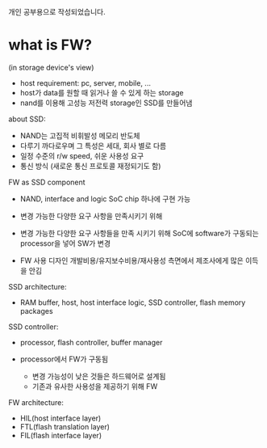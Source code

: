 개인 공부용으로 작성되었습니다.   

# what is FW?

(in storage device's view)   
- host requirement: pc, server, mobile, ...   
- host가 data를 원할 때 읽거나 쓸 수 있게 하는 storage   
- nand를 이용해 고성능 저전력 storage인 SSD를 만들어냄


about SSD:
- NAND는 고집적 비휘발성 메모리 반도체
- 다루기 까다로우며 그 특성은 세대, 회사 별로 다름
- 일정 수준의 r/w speed, 쉬운 사용성 요구
- 통신 방식 (새로운 통신 프로토콜 재정되기도 함)


FW as SSD component
- NAND, interface and logic SoC chip 하나에 구현 가능

- 변경 가능한 다양한 요구 사항을 만족시키기 위해   
- 변경 가능한 다양한 요구 사항들을 만족 시키기 위해 SoC에 software가 구동되는 processor을 넣어 SW가 변경

- FW 사용 디자인 개발비용/유지보수비용/재사용성 측면에서 제조사에게 많은 이득을 안김

SSD architecture:
- RAM buffer, host, host interface logic, SSD controller, flash memory packages

SSD controller:   
- processor, flash controller, buffer manager

- processor에서 FW가 구동됨
    * 변경 가능성이 낮은 것들은 하드웨어로 설계됨
    * 기존과 유사한 사용성을 제공하기 위해 FW


FW architecture:

- HIL(host interface layer)
- FTL(flash translation layer)
- FIL(flash interface layer)